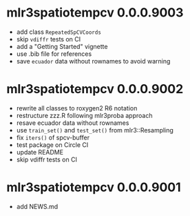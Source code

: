 # mlr3spatiotempcv 0.0.0.9003

* add class `RepeatedSpCVCoords`
* skip `vdiffr` tests on CI
* add a "Getting Started" vignette
* use .bib file for references
* save `ecuador` data without rownames to avoid warning


# mlr3spatiotempcv 0.0.0.9002

* rewrite all classes to roxygen2 R6 notation
* restructure zzz.R following mlr3proba approach
* resave ecuador data without rownames
* use `train_set()` and `test_set()` from mlr3::Resampling
* fix `iters()` of spcv-buffer
* test package on Circle CI
* update README
* skip vdiffr tests on CI


# mlr3spatiotempcv 0.0.0.9001

* add NEWS.md





